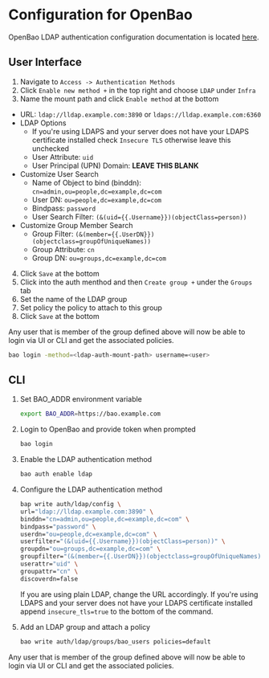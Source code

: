 # Configuration for OpenBao

OpenBao LDAP authentication configuration documentation is located [here](https://openbao.org/docs/auth/ldap/).

## User Interface

1. Navigate to `Access -> Authentication Methods`
2. Click `Enable new method +` in the top right and choose `LDAP` under `Infra`
3. Name the mount path and click `Enable method` at the bottom

* URL: `ldap://lldap.example.com:3890` or `ldaps://lldap.example.com:6360`
* LDAP Options
    * If you're using LDAPS and your server does not have your LDAPS certificate installed check `Insecure TLS` otherwise leave this unchecked
    * User Attribute: `uid`
    * User Principal (UPN) Domain: **LEAVE THIS BLANK**
* Customize User Search
    * Name of Object to bind (binddn): `cn=admin,ou=people,dc=example,dc=com`
    * User DN: `ou=people,dc=example,dc=com`
    * Bindpass: `password`
    * User Search Filter: `(&(uid={{.Username}})(objectClass=person))`
* Customize Group Member Search
    * Group Filter: `(&(member={{.UserDN}})(objectclass=groupOfUniqueNames))`
    * Group Attribute: `cn`
    * Group DN: `ou=groups,dc=example,dc=com`

4. Click `Save` at the bottom
5. Click into the auth menthod and then `Create group +` under the `Groups` tab
6. Set the name of the LDAP group
7. Set policy the policy to attach to this group
8. Click `Save` at the bottom

Any user that is member of the group defined above will now be able to login via UI or CLI and get the associated policies.

```bash
bao login -method=<ldap-auth-mount-path> username=<user>
``` 

## CLI

1. Set BAO_ADDR environment variable 
    
    ```bash
    export BAO_ADDR=https://bao.example.com
    ```
2. Login to OpenBao and provide token when prompted

    ```bash
    bao login
    ````
3. Enable the LDAP authentication method

    ```bash
    bao auth enable ldap
    ```
4. Configure the LDAP authentication method

    ```bash
    bap write auth/ldap/config \
    url="ldap://lldap.example.com:3890" \
    binddn="cn=admin,ou=people,dc=example,dc=com" \
    bindpass="password" \
    userdn="ou=people,dc=example,dc=com" \
    userfilter="(&(uid={{.Username}})(objectClass=person))" \
    groupdn="ou=groups,dc=example,dc=com" \
    groupfilter="(&(member={{.UserDN}})(objectclass=groupOfUniqueNames))" \
    userattr="uid" \
    groupattr="cn" \
    discoverdn=false
    ```
    If you are using plain LDAP, change the URL accordingly. If you're using LDAPS and your server does not have your LDAPS certificate installed append `insecure_tls=true` to the bottom of the command.
    
5.  Add an LDAP group and attach a policy
    
    ```bash
    bao write auth/ldap/groups/bao_users policies=default
    ```

Any user that is member of the group defined above will now be able to login via UI or CLI and get the associated policies.
